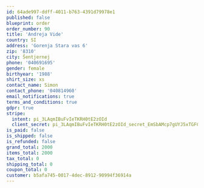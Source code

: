 ```yaml
---
id: 64ade997-ddff-4011-b763-4391d79978e1
published: false
blueprint: order
order_number: 90
title: 'Andreja Vide'
country: SI
address: 'Gorenja Stara vas 6'
zip: '8310'
city: Šentjernej
phone: '040691695'
gender: female
birthyear: '1988'
shirt_size: xs
contact_name: Simon
contact_phone: '040814960'
email_notifications: true
terms_and_conditions: true
gdpr: true
stripe:
  intent: pi_3LAqmIBuFvIeTKRH0tE2zOId
  client_secret: pi_3LAqmIBuFvIeTKRH0tE2zOId_secret_EmSbAMcp7gUYJ5xTGFC30kLH2
is_paid: false
is_shipped: false
is_refunded: false
grand_total: 2000
items_total: 2000
tax_total: 0
shipping_total: 0
coupon_total: 0
customer: b5afa745-0017-4dec-8912-90994f36914a
---
```

